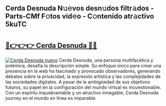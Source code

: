 ## Cerda Desnuda N𝚞𝚎vos desn𝚞dos filtr𝚊dos - Parts-CMf F𝚘tos vid𝚎o - C𝚘ntenido atr𝚊ctivo 5kuTC

# <h2><a href="http://mbapch.tromn.icu/?c=Cerda+Desnuda">🔗👉👉👉 Cerda Desnuda 🔗🔗</a></h2>

[![Cerda Desnuda nuevo](https://i.imgur.com/pEAQMta.gif)](http://mbapch.tromn.icu/?c=Cerda+Desnuda)
Cerda Desnuda, una persona multifacética y polémica, desafía la descripción simple. Su enfoque único para crear una presencia en la web ha fascinado y provocado observadores, generando debates sobre la privacidad, la expresión artística y las complejidades de las sociedades digitales. A pesar de la ambigüedad de sus objetivos futuros, su papel en la configuración del mundo virtual es incuestionable. Con un espíritu inquebrantable y un atractivo innegable, Cerda Desnuda journey en el mundo en línea es imparable.
